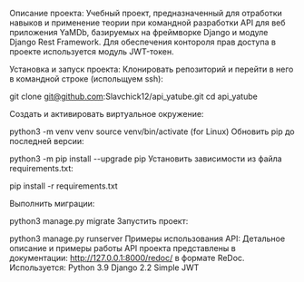 Описание проекта:
Учебный проект, предназначенный для отработки навыков и применение теории при командной разработки API для веб приложения YaMDb, базируемых на фреймворке Django и модуле Django Rest Framework. Для обеспечения контороля прав доступа в проекте используется модуль JWT-токен.

Установка и запуск проекта:
Клонировать репозиторий и перейти в него в командной строке (испольщуем ssh):

git clone git@github.com:Slavchick12/api_yatube.git
cd api_yatube

Cоздать и активировать виртуальное окружение:

python3 -m venv venv
source venv/bin/activate (for Linux)
Обновить pip до последней версии:

python3 -m pip install --upgrade pip
Установить зависимости из файла requirements.txt:

pip install -r requirements.txt

Выполнить миграции:

python3 manage.py migrate
Запустить проект:

python3 manage.py runserver
Примеры использования API:
Детальное описание и примеры работы API проекта представлены в 
документации: http://127.0.0.1:8000/redoc/ в формате ReDoc.
Используется:
Python 3.9 Django 2.2 Simple JWT
